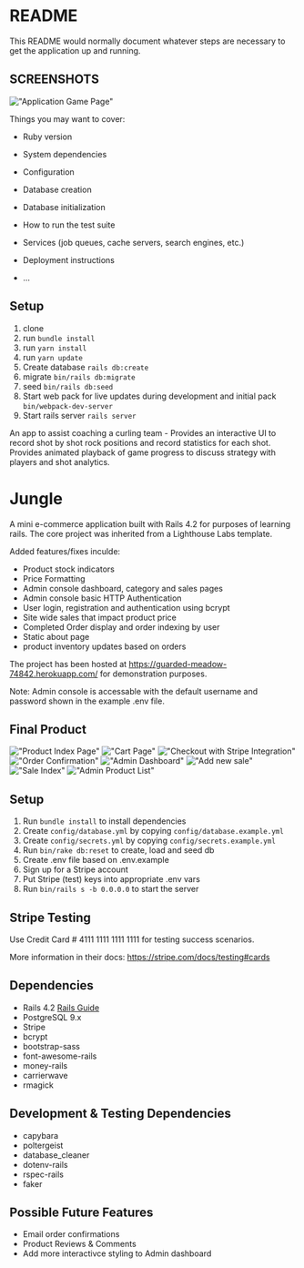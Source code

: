 # README

This README would normally document whatever steps are necessary to get the
application up and running.

## SCREENSHOTS

!["Application Game Page"](https://github.com/jeff-sexton/curling-coach/blob/master/docs/Curling%20Coach%20-%20Main%20Game%20View.png?raw=true
)

Things you may want to cover:

* Ruby version

* System dependencies

* Configuration

* Database creation

* Database initialization

* How to run the test suite

* Services (job queues, cache servers, search engines, etc.)

* Deployment instructions

* ...

## Setup

1. clone 
2. run ```bundle install```
3. run ```yarn install```
4. run ```yarn update```
5. Create database ```rails db:create```
6. migrate ``` bin/rails db:migrate ```
6. seed ``` bin/rails db:seed ```
7. Start web pack for live updates during development and initial pack ```bin/webpack-dev-server```
6. Start rails server ``` rails server ```



An app to assist coaching a curling team - Provides an interactive UI to record shot by shot rock positions and record statistics for each shot. Provides animated playback of game progress to discuss strategy with players and shot analytics.





# Jungle

A mini e-commerce application built with Rails 4.2 for purposes of learning rails. The core project was inherited from a Lighthouse Labs template.

Added features/fixes inculde:
- Product stock indicators
- Price Formatting
- Admin console dashboard, category and sales pages
- Admin console basic HTTP Authentication
- User login, registration and authentication using bcrypt
- Site wide sales that impact product price
- Completed Order display and order indexing by user
- Static about page
- product inventory updates based on orders

The project has been hosted at https://guarded-meadow-74842.herokuapp.com/ for demonstration purposes.

Note: Admin console is accessable with the default username and password shown in the example .env file.

## Final Product

!["Product Index Page"](https://raw.githubusercontent.com/jeff-sexton/jungle-rails/master/docs/Product_index.png)
!["Cart Page"](https://raw.githubusercontent.com/jeff-sexton/jungle-rails/master/docs/Shopping_cart.png)
!["Checkout with Stripe Integration"](https://raw.githubusercontent.com/jeff-sexton/jungle-rails/master/docs/Stripe_checkout.png)
!["Order Confirmation"](https://raw.githubusercontent.com/jeff-sexton/jungle-rails/master/docs/Order%20Confirmation.png)
!["Admin Dashboard"](https://raw.githubusercontent.com/jeff-sexton/jungle-rails/master/docs/Admin%20Dashboard.png)
!["Add new sale"](https://raw.githubusercontent.com/jeff-sexton/jungle-rails/master/docs/Adding%20Sale.png)
!["Sale Index"](https://raw.githubusercontent.com/jeff-sexton/jungle-rails/master/docs/Sale%20Index.png)
!["Admin Product List"](https://raw.githubusercontent.com/jeff-sexton/jungle-rails/master/docs/Admin%20Product%20List.png)


## Setup

1. Run `bundle install` to install dependencies
2. Create `config/database.yml` by copying `config/database.example.yml`
3. Create `config/secrets.yml` by copying `config/secrets.example.yml`
4. Run `bin/rake db:reset` to create, load and seed db
5. Create .env file based on .env.example
6. Sign up for a Stripe account
7. Put Stripe (test) keys into appropriate .env vars
8. Run `bin/rails s -b 0.0.0.0` to start the server

## Stripe Testing

Use Credit Card # 4111 1111 1111 1111 for testing success scenarios.

More information in their docs: <https://stripe.com/docs/testing#cards>

## Dependencies

* Rails 4.2 [Rails Guide](http://guides.rubyonrails.org/v4.2/)
* PostgreSQL 9.x
* Stripe
* bcrypt
* bootstrap-sass
* font-awesome-rails
* money-rails
* carrierwave
* rmagick

## Development & Testing Dependencies

* capybara
* poltergeist
* database_cleaner
* dotenv-rails
* rspec-rails
* faker

## Possible Future Features

* Email order confirmations
* Product Reviews & Comments 
* Add more interactivce styling to Admin dashboard